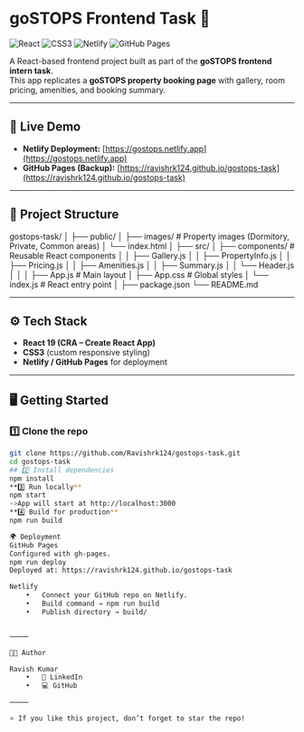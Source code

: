 # goSTOPS Frontend Task 🏨

![React](https://img.shields.io/badge/react-%2320232a.svg?style=for-the-badge&logo=react&logoColor=%2361DAFB)
![CSS3](https://img.shields.io/badge/css3-%231572B6.svg?style=for-the-badge&logo=css3&logoColor=white)
![Netlify](https://img.shields.io/badge/netlify-%23000000.svg?style=for-the-badge&logo=netlify&logoColor=#00C7B7)
![GitHub Pages](https://img.shields.io/badge/github%20pages-%23121013.svg?style=for-the-badge&logo=github&logoColor=white)

A React-based frontend project built as part of the **goSTOPS frontend intern task**.  
This app replicates a **goSTOPS property booking page** with gallery, room pricing, amenities, and booking summary.

---

## 🚀 Live Demo

- **Netlify Deployment:** [https://gostops.netlify.app](https://gostops.netlify.app)  
- **GitHub Pages (Backup):** [https://ravishrk124.github.io/gostops-task](https://ravishrk124.github.io/gostops-task)

---

## 📂 Project Structure
gostops-task/
│
├── public/
│   ├── images/         # Property images (Dormitory, Private, Common areas)
│   └── index.html
│
├── src/
│   ├── components/     # Reusable React components
│   │   ├── Gallery.js
│   │   ├── PropertyInfo.js
│   │   ├── Pricing.js
│   │   ├── Amenities.js
│   │   ├── Summary.js
│   │   └── Header.js
│   │
│   ├── App.js          # Main layout
│   ├── App.css         # Global styles
│   └── index.js        # React entry point
│
├── package.json
└── README.md

---

## ⚙️ Tech Stack

- **React 19 (CRA – Create React App)**  
- **CSS3** (custom responsive styling)  
- **Netlify / GitHub Pages** for deployment  

---

## 🖥️ Getting Started
### 1️⃣ Clone the repo
```bash
git clone https://github.com/Ravishrk124/gostops-task.git
cd gostops-task
## 2️⃣ Install dependencies
npm install
**3️⃣ Run locally**
npm start
->App will start at http://localhost:3000
**4️⃣ Build for production**
npm run build

🌍 Deployment
GitHub Pages
Configured with gh-pages.
npm run deploy
Deployed at: https://ravishrk124.github.io/gostops-task

Netlify
	•	Connect your GitHub repo on Netlify.
	•	Build command → npm run build
	•	Publish directory → build/


⸻

👨‍💻 Author

Ravish Kumar
	•	🔗 LinkedIn
	•	💻 GitHub

⸻

⭐ If you like this project, don’t forget to star the repo!
